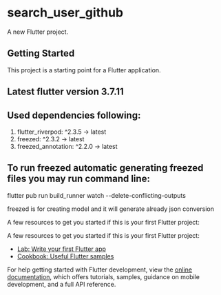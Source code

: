 # search_user_github

A new Flutter project.

## Getting Started

This project is a starting point for a Flutter application.

## Latest flutter version 3.7.11
## Used dependencies following:
1. flutter_riverpod: ^2.3.5 -> latest
2. freezed: ^2.3.2 -> latest
3. freezed_annotation: ^2.2.0 -> latest

## To run freezed automatic generating freezed files you may run command line:
flutter pub run build_runner watch --delete-conflicting-outputs

freezed is for creating model and it will generate already json conversion

A few resources to get you started if this is your first Flutter project:

A few resources to get you started if this is your first Flutter project:

- [Lab: Write your first Flutter app](https://docs.flutter.dev/get-started/codelab)
- [Cookbook: Useful Flutter samples](https://docs.flutter.dev/cookbook)

For help getting started with Flutter development, view the
[online documentation](https://docs.flutter.dev/), which offers tutorials,
samples, guidance on mobile development, and a full API reference.
